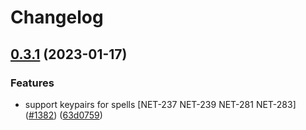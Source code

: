# Changelog

## [0.3.1](https://github.com/fluencelabs/rust-peer/compare/particle-protocol-v0.3.0...particle-protocol-v0.3.1) (2023-01-17)


### Features

* support keypairs for spells [NET-237 NET-239 NET-281 NET-283] ([#1382](https://github.com/fluencelabs/rust-peer/issues/1382)) ([63d0759](https://github.com/fluencelabs/rust-peer/commit/63d07597d5fdc875adec1ade2b1010969422c87f))
